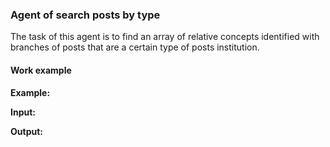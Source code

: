 ### Agent of search posts by type

The task of this agent is to find an array of relative concepts identified with branches of posts that are a certain type of posts institution.

#### Work example

**Example:**

**Input:**

**Output:**